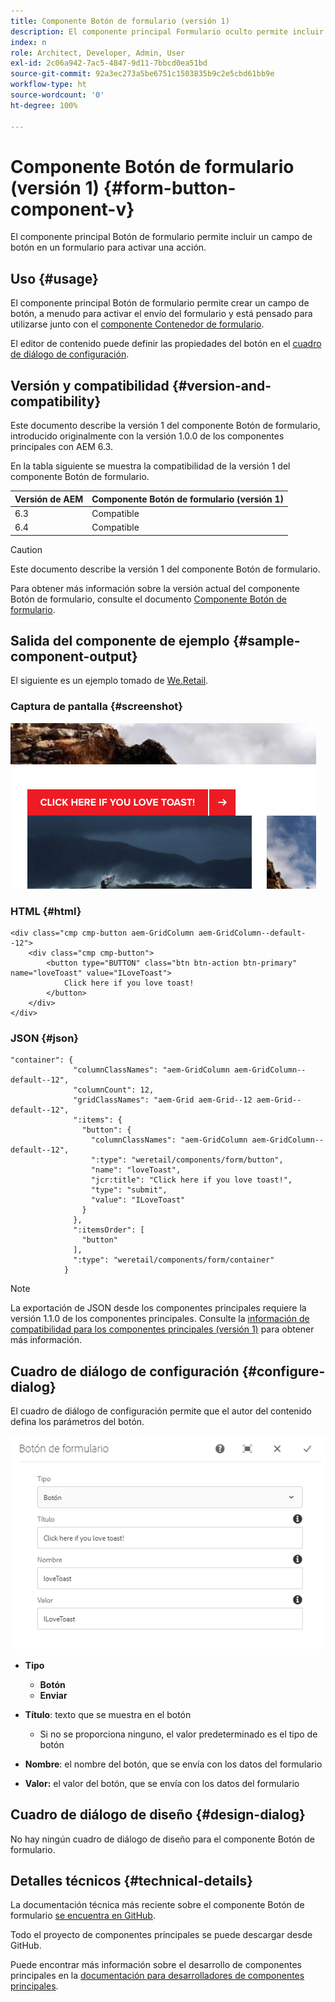```yaml
---
title: Componente Botón de formulario (versión 1)
description: El componente principal Formulario oculto permite incluir un campo oculto en un formulario.
index: n
role: Architect, Developer, Admin, User
exl-id: 2c06a942-7ac5-4847-9d11-7bbcd0ea51bd
source-git-commit: 92a3ec273a5be6751c1503835b9c2e5cbd61bb9e
workflow-type: ht
source-wordcount: '0'
ht-degree: 100%

---
```



# Componente Botón de formulario (versión 1) {#form-button-component-v}

El componente principal Botón de formulario permite incluir un campo de botón en un formulario para activar una acción.

## Uso {#usage}

El componente principal Botón de formulario permite crear un campo de botón, a menudo para activar el envío del formulario y está pensado para utilizarse junto con el [componente Contenedor de formulario](form-container-v1.md).

El editor de contenido puede definir las propiedades del botón en el [cuadro de diálogo de configuración](#configure-dialog).

## Versión y compatibilidad {#version-and-compatibility}

Este documento describe la versión 1 del componente Botón de formulario, introducido originalmente con la versión 1.0.0 de los componentes principales con AEM 6.3.

En la tabla siguiente se muestra la compatibilidad de la versión 1 del componente Botón de formulario.

| Versión de AEM | Componente Botón de formulario (versión 1) |
|--- |--- |
| 6.3 | Compatible |
| 6.4 | Compatible |

>[!CAUTION]
>
>Este documento describe la versión 1 del componente Botón de formulario.
>
>Para obtener más información sobre la versión actual del componente Botón de formulario, consulte el documento [Componente Botón de formulario](/help/components/forms/form-button.md).

## Salida del componente de ejemplo {#sample-component-output}

El siguiente es un ejemplo tomado de [We.Retail](https://experienceleague.adobe.com/docs/experience-manager-64/developing/bestpractices/we-retail/we-retail.html?lang=es).

### Captura de pantalla {#screenshot}

![](/help/assets/chlimage_1-48.png)

### HTML {#html}

```
<div class="cmp cmp-button aem-GridColumn aem-GridColumn--default--12">
    <div class="cmp cmp-button">
        <button type="BUTTON" class="btn btn-action btn-primary" name="loveToast" value="ILoveToast">
            Click here if you love toast!
        </button>
    </div>
</div>
```

### JSON {#json}

```
"container": {
              "columnClassNames": "aem-GridColumn aem-GridColumn--default--12",
              "columnCount": 12,
              "gridClassNames": "aem-Grid aem-Grid--12 aem-Grid--default--12",
              ":items": {
                "button": {
                  "columnClassNames": "aem-GridColumn aem-GridColumn--default--12",
                  ":type": "weretail/components/form/button",
                  "name": "loveToast",
                  "jcr:title": "Click here if you love toast!",
                  "type": "submit",
                  "value": "ILoveToast"
                }
              },
              ":itemsOrder": [
                "button"
              ],
              ":type": "weretail/components/form/container"
            }
```

>[!NOTE]
>
>La exportación de JSON desde los componentes principales requiere la versión 1.1.0 de los componentes principales. Consulte la [información de compatibilidad para los componentes principales (versión 1)](/help/versions.md) para obtener más información.

## Cuadro de diálogo de configuración {#configure-dialog}

El cuadro de diálogo de configuración permite que el autor del contenido defina los parámetros del botón.

![](/help/assets/chlimage_1-49.png)

* **Tipo**
   * **Botón**
   * **Enviar**

* **Título**: texto que se muestra en el botón
   * Si no se proporciona ninguno, el valor predeterminado es el tipo de botón

* **Nombre**: el nombre del botón, que se envía con los datos del formulario
* **Valor:** el valor del botón, que se envía con los datos del formulario

## Cuadro de diálogo de diseño {#design-dialog}

No hay ningún cuadro de diálogo de diseño para el componente Botón de formulario.

## Detalles técnicos {#technical-details}

La documentación técnica más reciente sobre el componente Botón de formulario [se encuentra en GitHub](https://github.com/adobe/aem-core-wcm-components/tree/master/content/src/content/jcr_root/apps/core/wcm/components/form/button/v1/button).

Todo el proyecto de componentes principales se puede descargar desde GitHub.

Puede encontrar más información sobre el desarrollo de componentes principales en la [documentación para desarrolladores de componentes principales](/help/developing/overview.md).
